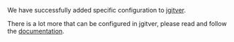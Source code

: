 We have successfully added specific configuration to [jgitver](https://jgitver.github.io). 

There is a lot more that can be configured in jgitver, please read and follow the [documentation](https://jgitver.github.io).
